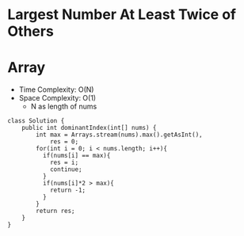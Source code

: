 # Largest Number At Least Twice of Others
# Array
* Time Complexity: O(N)
* Space Complexity: O(1)
	* N as length of nums
```
class Solution {
    public int dominantIndex(int[] nums) {
        int max = Arrays.stream(nums).max().getAsInt(),
            res = 0;
        for(int i = 0; i < nums.length; i++){
          if(nums[i] == max){
            res = i;
            continue;
          }
          if(nums[i]*2 > max){
            return -1;
          }
        }
        return res;
    }
}
```
